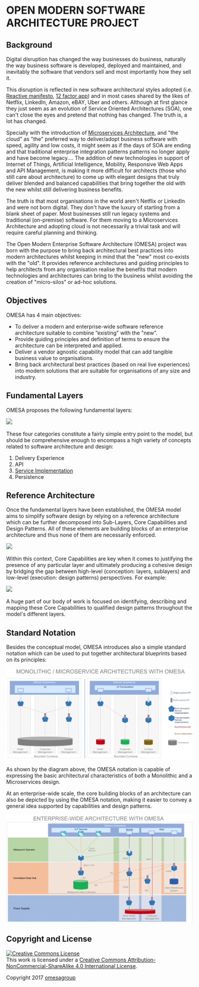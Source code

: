 # OPEN MODERN SOFTWARE ARCHITECTURE PROJECT

## Background
Digital disruption has changed the way businesses do business, naturally the way business software is developed, deployed and maintained, and inevitably the software that vendors sell and most importantly how they sell it.

This disruption is reflected in new software architectural styles adopted (i.e. [Reactive manifesto][link1], [12 factor app][link2]) and in most cases shared by the likes of Netflix, LinkedIn, Amazon, eBAY, Uber and others. Although at first glance they just seem as an evolution of Service Oriented Architectures (SOA), one can't close the eyes and pretend that nothing has changed. The truth is, a lot has changed.

Specially with the introduction of [Microservices Architecture][link3], and "the cloud" as "the" preferred way to deliver/adopt business software with speed, agility and low costs, it might seem as if the days of SOA are ending and that traditional enterprise integration patterns patterns no longer apply and have become legacy.... The addition of new technologies in support of Internet of Things, Artificial Intelligence, Mobility, Responsive Web Apps and API Management, is making it more difficult for architects (those who still care about architecture) to come up with elegant designs that truly deliver blended and balanced capabilities that bring together the old with the new whilst still delivering business benefits.

The truth is that most organisations in the world aren't Netflix or LinkedIn and were not born digital. They don't have the luxury of starting from a blank sheet of paper. Most businesses still run legacy systems and traditional (on-premise) software. For them moving to a Microservices Architecture and adopting cloud is not necessarily a trivial task and will require careful planning and thinking.

The Open Modern Enterprise Software Architecture (OMESA) project was born with the purpose to bring back architectural best practices into modern architectures whilst keeping in mind that the "new" most co-exists with the "old". It provides reference architectures and guiding principles to help architects from any organisation realise the benefits that modern technologies and architectures can bring to the business whilst avoiding the creation of "micro-silos" or ad-hoc solutions.

## Objectives
OMESA has 4 main objectives:
  - To deliver a modern and enterprise-wide software reference architecture suitable to combine ”existing" with the "new”.
  - Provide guiding principles and definition of terms to ensure the architecture can be interpreted and applied.
  - Deliver a vendor agnostic capability model that can add tangible business value to organisations.
  - Bring back architectural best practices (based on real live experiences) into modern solutions that are suitable for organisations of any size and industry.
  
## Fundamental Layers

OMESA proposes the following fundamental layers: 

![](/images/omesa_reference_arch_1.png)

These four categories constitute a fairly simple entry point to the model, but should be comprehensive enough to encompass a high variety of concepts related to software architecture and design:

1. Delivery Experience
2. API
3. [Service Implementation][link8]
4. Persistence

## Reference Architecture

Once the fundamental layers have been established, the OMESA model aims to simplify software design by relying on a reference architecture which can be further decomposed into Sub-Layers, Core Capabilities and Design Patterns. All of these elements are building blocks of an enterprise architecture and thus none of them are necessarily enforced. 

![](/images/omesa_reference_arch_6.png)

Within this context, Core Capabilities are key when it comes to justifying the presence of any particular layer and ultimately producing a cohesive design by bridging the gap between high-level (conception: layers, sublayers) and low-level (execution: design patterns) perspectives. For example:

![](/images/omesa_service_implementation_2.png)

A huge part of our body of work is focused on identifying, describing and mapping these Core Capabilities to qualified design patterns throughout the model's different layers.

## Standard Notation

Besides the conceptual model, OMESA introduces also a simple standard notation which can be used to put together architectural blueprints based on its principles:

![](/images/omesa_notation_1.png)

As shown by the diagram above, the OMESA notation is capable of expressing the basic architectural characteristics of both a Monolithic and a Microservices design. 

At an enterprise-wide scale, the core building blocks of an architecture can also be depicted by using the OMESA notation, making it easier to convey a general idea supported by capabilities and design patterns.

![](/images/omesa_notation_2.png)

## Copyright and License

<a rel="license" href="http://creativecommons.org/licenses/by-nc-sa/4.0/"><img alt="Creative Commons License" style="border-width:0" src="https://i.creativecommons.org/l/by-nc-sa/4.0/80x15.png" /></a><br />This work is licensed under a <a rel="license" href="http://creativecommons.org/licenses/by-nc-sa/4.0/">Creative Commons Attribution-NonCommercial-ShareAlike 4.0 International License</a>.

Copyright 2017 [omesagroup][link4]

[link1]: <http://www.reactivemanifesto.org>
[link2]: <https://12factor.net>
[link3]: <http://microservices.io>
[link4]: </contributors>
[link5]: </LICENSE>
[link6]: </deliveryexperience.md>
[link7]: </api.md>
[link8]: </serviceimplementation.md>
[link9]: </persistence.md>


